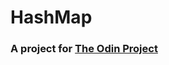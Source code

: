 # HashMap
### A project for [The Odin Project](https://www.theodinproject.com/lessons/ruby-hashmap)

